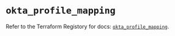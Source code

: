 # `okta_profile_mapping`

Refer to the Terraform Registory for docs: [`okta_profile_mapping`](https://registry.terraform.io/providers/okta/okta/4.2.0/docs/resources/profile_mapping).
